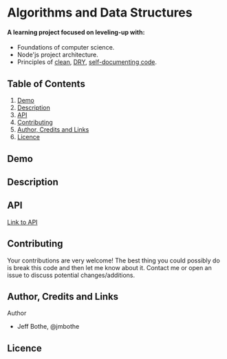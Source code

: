 # Algorithms and Data Structures

#### A learning project focused on leveling-up with:
* Foundations of computer science.
* Node'js project architecture.
* Principles of [clean](https://github.com/ryanmcdermott/clean-code-javascript), [DRY](https://en.wikipedia.org/wiki/Don%27t_repeat_yourself), [self-documenting code](https://en.wikipedia.org/wiki/Self-documenting_code).

## Table of Contents

1. [Demo](#demo)
2. [Description](#description)
3. [API](#api)
4. [Contributing](#contributing)
5. [Author, Credits and Links](#author-credits-and-links)
6. [Licence](#licence)

## Demo

## Description

## API

[Link to API](API.md)

## Contributing

Your contributions are very welcome! The best thing you could possibly do is break this code and then let me know about it. Contact me or open an issue to discuss potential changes/additions.

## Author, Credits and Links

Author
* Jeff Bothe, @jmbothe

## Licence